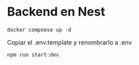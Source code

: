 # Backend en Nest

```
docker compoese up -d
```

Copiar el .env.template y renombrarlo a .env

```
npm run start:dev
```